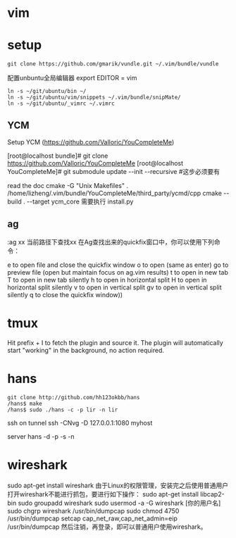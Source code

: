
# vim
# setup

    git clone https://github.com/gmarik/vundle.git ~/.vim/bundle/vundle

配置unbuntu全局编辑器
    export EDITOR = vim

    ln -s ~/git/ubuntu/bin ~/
    ln -s ~/git/ubuntu/vim/snippets ~/.vim/bundle/snipMate/
    ln -s ~/git/ubuntu/_vimrc ~/.vimrc

## YCM

Setup YCM (https://github.com/Valloric/YouCompleteMe)

[root@localhost bundle]# git clone https://github.com/Valloric/YouCompleteMe
[root@localhost YouCompleteMe]# git submodule update --init --recursive  #这步必须要有

read the doc
cmake -G "Unix Makefiles" . /home/lizheng/.vim/bundle/YouCompleteMe/third_party/ycmd/cpp
cmake --build . --target ycm_core
需要执行 install.py

## ag
:ag xx
当前路径下查找xx
在Ag查找出来的quickfix窗口中，你可以使用下列命令：

e    to open file and close the quickfix window
o    to open (same as enter)
go   to preview file (open but maintain focus on ag.vim results)
t    to open in new tab
T    to open in new tab silently
h    to open in horizontal split
H    to open in horizontal split silently
v    to open in vertical split
gv   to open in vertical split silently
q    to close the quickfix window))


# tmux

Hit prefix + I to fetch the plugin and source it. The plugin will automatically start "working" in the background, no action required.

# hans
    git clone http://github.com/hh123okbb/hans
    /hans$ make
    /hans$ sudo ./hans -c -p lir -n lir

ssh on tunnel
    ssh -CNvg -D 127.0.0.1:1080 myhost

server
    hans -d -p -s -n


# wireshark
sudo apt-get install wireshark
由于Linux的权限管理，安装完之后使用普通用户打开wireshark不能进行抓包，要进行如下操作：
    sudo apt-get install libcap2-bin
    sudo groupadd wireshark
    sudo usermod -a -G wireshark [你的用户名]
    sudo chgrp wireshark /usr/bin/dumpcap
    sudo chmod 4750 /usr/bin/dumpcap
    setcap cap_net_raw,cap_net_admin=eip /usr/bin/dumpcap
然后注销，再登录，即可以普通用户使用wireshark。

